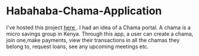# Habahaba-Chama-Application
I've hosted this project [here ](http://chamaapp.herokuapp.com/accounts/login/). I had an idea of a Chama portal. A chama is a micro savings group in Kenya.
Through this app, a user can create a chama, join one,make payments, view their transactions in all the chamas they belong to, request loans,
see any upcoming meetings etc. 
